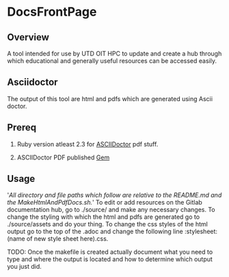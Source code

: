# DocsFrontPage

## Overview
A tool intended for use by UTD OIT HPC to update and create a hub through which educational and generally useful resources can be accessed easily.

## Asciidoctor
The output of this tool are html and pdfs which are generated using Ascii doctor.

## Prereq
1. Ruby version atleast 2.3 for [ASCIIDoctor](https://asciidoctor.org/docs/asciidoctor-pdf/) pdf stuff.

2. ASCIIDoctor PDF published [Gem](https://asciidoctor.org/docs/asciidoctor-pdf/#install-the-published-gem)

## Usage
'*All directory and file paths which follow are relative to the README.md and the MakeHtmlAndPdfDocs.sh.*' To edit or add resources on the Gitlab documentation hub, go to ./source/<idkAdocNameYet> and make any necessary changes. To change the styling with which the html and pdfs are generated go to ./source/assets and do your thing. To change the css styles of the html output go to the top of the .adoc and change the following line :stylesheet: (name of new style sheet here).css. 

TODO: Once the makefile is created actually document what you need to type and where the output is located and how to determine which output you just did.
